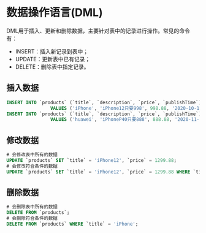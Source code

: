 # 数据操作语言(DML)

DML用于插入、更新和删除数据，主要针对表中的记录进行操作。常见的命令有：
- INSERT：插入新记录到表中；
- UPDATE：更新表中已有记录；
- DELETE：删除表中指定记录。

## 插入数据
```sql
INSERT INTO `products` (`title`, `description`, `price`, `publishTime`)
                VALUES ('iPhone', 'iPhone12只要998', 998.88, '2020-10-10');
INSERT INTO `products` (`title`, `description`, `price`, `publishTime`)
                VALUES ('huawei', 'iPhoneP40只要888', 888.88, '2020-11-11');
```

## 修改数据
```sql
# 会修改表中所有的数据
UPDATE `products` SET `title` = 'iPhone12', `price` = 1299.88;
# 会修改符合条件的数据
UPDATE `products` SET `title` = 'iPhone12', `price` = 1299.88 WHERE `title` = 'iPhone';
```

## 删除数据
```sql
# 会删除表中所有的数据
DELETE FROM `products`;
# 会删除符合条件的数据
DELETE FROM `products` WHERE `title` = 'iPhone';
```